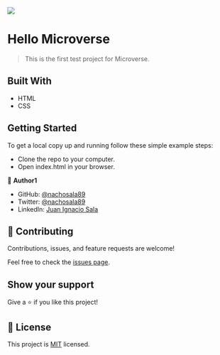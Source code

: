 ![](https://img.shields.io/badge/Microverse-blueviolet)

# Hello Microverse

> This is the first test project for Microverse.


## Built With

- HTML
- CSS

## Getting Started

To get a local copy up and running follow these simple example steps:
- Clone the repo to your computer.
- Open index.html in your browser.

👤 **Author1**

- GitHub: [@nachosala89](https://github.com/nachosala89)
- Twitter: [@nachosala89](https://twitter.com/nachosala89)
- LinkedIn: [Juan Ignacio Sala](https://www.linkedin.com/in/juan-ignacio-sala)

## 🤝 Contributing

Contributions, issues, and feature requests are welcome!

Feel free to check the [issues page](../../issues/).

## Show your support

Give a ⭐️ if you like this project!


## 📝 License

This project is [MIT](./MIT.md) licensed.